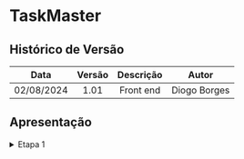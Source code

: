 # TaskMaster

##  Histórico de Versão

| **Data** | **Versão** | **Descrição** | **Autor** |
| :--------: | :--------: | :--------:  | :--------: | 
| 02/08/2024 | 1.01 | Front end  | Diogo Borges |


## Apresentação

<details>
<summary>Etapa 1</summary>

<p> Foi realizado uma parte do Front de login</p>

##  Objetivos do Login
**Objetivo Principal** Autenticação de Usuário.

- <u>Verificar</u>: a identidade do usuário para garantir que ele é quem diz ser. Isso é feito através da combinação de um identificador (normalmente um email ou nome de usuário) e uma senha.

- <u>Controle de Acesso</u>: Garantir que apenas usuários autorizados possam acessar determinadas áreas do sistema ou funcionalidades específicas. Isso ajuda a proteger dados sensíveis e recursos restritos.

- <u>Personalização</u>: Permitir a personalização da experiência do usuário. Depois de logar, o sistema pode carregar informações específicas e preferências do usuário, proporcionando uma experiência mais relevante e eficiente.


<font size="2"><p style="text-align: center">Tabela 1 - Cronograma de Entregas</p></font>

| **Versão** | **Data** | **Descrição** | **Autor** | **Revisor** |
|------------|----------|---------------|-----------|-------------| 
| 1.0        | 02/08/2024 | Avaliação do front | [Diogo Borges](https://github.com/DigogsXD) | [Jonas](https://github.com/jonasmelo21) |





